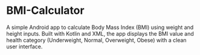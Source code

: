 # BMI-Calculator
A simple Android app to calculate Body Mass Index (BMI) using weight and height inputs. Built with Kotlin and XML, the app displays the BMI value and health category (Underweight, Normal, Overweight, Obese) with a clean user interface.
